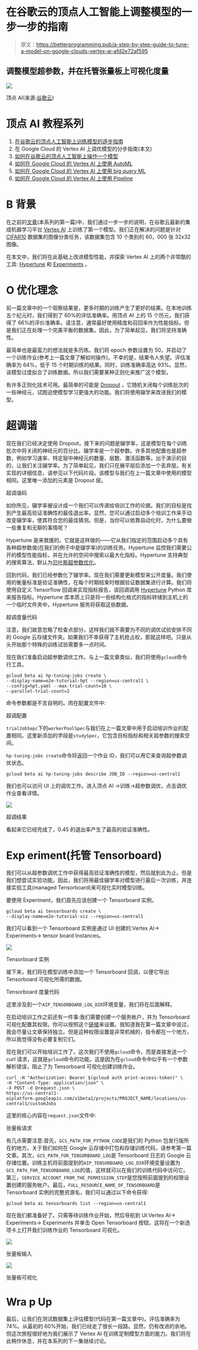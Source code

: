 # 在谷歌云的顶点人工智能上调整模型的一步一步的指南

> 原文：<https://betterprogramming.pub/a-step-by-step-guide-to-tune-a-model-on-google-clouds-vertex-ai-afd2e72af595>

## 调整模型超参数，并在托管张量板上可视化度量

![](img/7f24184c590a836fd8c2242d7b8f420d.png)

顶点 AI(来源:[谷歌云](https://cloud.google.com/vertex-ai))

# 顶点 AI 教程系列

1.  [在谷歌云的顶点人工智能上训练模型的逐步指南](/a-step-by-step-guide-to-train-a-model-on-google-clouds-vertex-ai-47faafae1330)
2.  在 Google Cloud 的 Vertex AI 上调优模型的分步指南(本文)
3.  [如何在谷歌云的顶点人工智能上操作一个模型](/how-to-operationalize-a-model-on-google-clouds-vertex-ai-53298b530703)
4.  [如何在 Google Cloud 的 Vertex AI 上使用 AutoML](/how-to-use-automl-on-google-clouds-vertex-ai-27f8778239ea)
5.  [如何在 Google Cloud 的 Vertex AI 上使用 big query ML](/how-to-use-bigquery-ml-on-google-clouds-vertex-ai-23b1ca0b635)
6.  [如何在 Google Cloud 的 Vertex AI 上使用 Pipeline](/how-to-use-pipeline-on-google-clouds-vertex-ai-863b429c811f)

# B **背景**

在之前的[文章](/a-step-by-step-guide-to-train-a-model-on-google-clouds-vertex-ai-47faafae1330)(本系列的第一篇)中，我们通过一步一步的说明，在谷歌云最新的集成机器学习平台 [Vertex AI](https://cloud.google.com/vertex-ai) 上训练了第一个模型。我们正在解决的问题是针对 [CIFAR10](https://www.tensorflow.org/datasets/catalog/cifar10) 数据集的图像分类任务，该数据集包含 10 个类别的 60，000 张 32x32 图像。

在本文中，我们将在此基础上改进模型性能，并探索 Vertex AI 上的两个非常酷的工具: [Hypertune](https://cloud.google.com/vertex-ai/docs/training/hyperparameter-tuning-overview) 和 [Experiments](https://cloud.google.com/vertex-ai/docs/experiments) 。

# O **优化理念**

前一篇文章中的一个观察结果是，更多时期的训练产生了更好的结果。在本地训练五个纪元时，我们得到了 60%的评估准确率。用顶点 AI 上的 15 个历元，我们获得了 66%的评价准确率。请注意，通常最好使用精度和召回率作为性能指标。但是我们正在处理一个完美平衡的数据集。因此，为了简单起见，我们将坚持准确性。

最简单也是最蛮力的想法就是多历练。我们将 epoch 参数设置为 50，并启动了一个训练作业(参考上一篇文章了解如何操作)。不幸的是，结果令人失望。评估准确率为 64%，低于 15 个时期训练的结果。同时，训练准确率高达 93%。显然，该模型过度拟合了训练数据。所以我们需要某种正则化来推广这个模型。

有许多正则化技术可用。最简单的可能是 [Dropout](https://www.tensorflow.org/api_docs/python/tf/keras/layers/Dropout) ，它随机关闭每个训练批次的一些神经元，试图迫使模型学习更强大的功能。我们将使用辍学来改进我们的模型。

# 超调谐

现在我们已经决定使用 Dropout，接下来的问题是辍学率，这是模型在每个训练批次中将关闭的神经元的百分比。辍学率是一个超参数。许多其他配置也是超参数，例如学习速率、特定层中神经元的数量、层数、激活函数等。出于演示的目的，让我们关注辍学率。为了简单起见，我们只在展平层后添加一个丢弃层。有关实现的详细信息，请参见以下代码片段。该模型与我们在上一篇文章中使用的模型相同。这里唯一添加的元素是 Dropout 层。

超调谐码

如你所见，辍学率被设计成一个我们可以传递给培训工作的论据。我们的目标是找到产生最高验证准确性的最佳退出率。显然，您可以通过启动多个培训工作来手动改变辍学率，使其符合您的最佳猜测。但是，当你可以依靠自动化时，为什么要做一些重复和无聊的事情呢？

Hypertune 是来救援的。它就是这样做的——它从我们指定的范围启动多个具有各种超参数值(在我们的例子中是辍学率)的训练任务。Hypertune 监控我们需要公开的模型性能指标，并在允许的空间中搜索以最大化指标。Hypertune 支持典型的搜索算法，默认为[贝叶斯超参数优化](https://en.wikipedia.org/wiki/Bayesian_optimization)。

回到代码，我们已经参数化了辍学率。现在我们需要更新模型来公开度量。我们使用的衡量标准是验证准确性，在每个时期结束时根据验证数据集进行计算。我们将使用自定义 Tensorflow 回调来实现指标报告，该回调调用 [Hypertune](https://github.com/GoogleCloudPlatform/cloudml-hypertune) Python 库来报告指标。Hypertune 库本质上只是将一些结构化格式的指标转储到主机上的一个临时文件夹中，Hypertune 服务将获取这些数据。

超调度量代码

注意，我们故意忽略了检查点部分，这样我们就不需要为不同的调优试验安排不同的 Google 云存储文件夹。如果我们不幸获得了主机抢占权，那就这样吧。只是从头开始那个特殊的训练试验需要多一点时间。

现在我们准备启动超参数调优工作。与上一篇文章类似，我们将使用`gcloud`命令行工具。

```
gcloud beta ai hp-tuning-jobs create \
--display-name=e2e-tutorial-hpt --region=us-central1 \
--config=hpt.yaml --max-trial-count=10 \
--parallel-trial-count=2
```

命令参数都是不言自明的。肉在配置文件中:

超调配置

`trialJobSepc`下的`workerPoolSpec`与我们在上一篇文章中用于启动培训作业的配置相同。这里新添加的字段是`studySpec`，它包含目标指标和相关超参数的搜索空间。

`hp-tuning-jobs create`命令将返回一个作业 ID，我们可以用它来查询超参数调优状态。

```
gcloud beta ai hp-tuning-jobs describe JOB_ID --region=us-central1
```

我们也可以访问 UI 上的调优工作。进入顶点 AI ->训练->超参数调优，点击调优作业查看详情。

![](img/80220a594dc619ece3dec3558f0fd113.png)

超调结果

看起来它已经完成了，0.45 的退出率产生了最高的验证准确性。

# Exp **eriment(托管 Tensorboard)**

我们可以从超参数调优工作中获得最高验证准确性的模型，然后就到此为止。但是我们想尝试实验功能。因此，我们将用最佳辍学率对模型进行最后一次训练，并连接实验工具(managed Tensorboard)来可视化实时模型训练。

要使用 Experiment，我们首先应该创建一个 Tensorboard 实例。

```
gcloud beta ai tensorboards create \
--display-name=e2e-tutorial-viz --region=us-central1
```

我们可以看到一个 Tensorboard 实例是通过 UI 创建的:Vertex AI-> Experiments-> tensor board Instances。

![](img/e80b8a3585eb4eafd9d2724a8541b58b.png)

Tensorboard 实例

接下来，我们将在模型训练中添加一个 Tensorboard 回调，以便它导出 Tensorboard 可视化所需的数据。

Tensorboard 度量代码

这里涉及到一个`AIP_TENSORBOARD_LOG_DIR`环境变量，我们将在后面解释。

在启动培训工作之前还有一件事:我们需要创建一个服务帐户，并为 Tensorboard 可视化配置其权限。你可以按照这个[链接](https://cloud.google.com/vertex-ai/docs/experiments/tensorboard-training#create_a_service_account_with_required_permissions)来设置。我知道我在第一篇文章中说过，我会尽量让文章保持独立。但是这种权限设置是非常机械的，指令都在一个地方，所以我觉得没有必要复制它们。

现在我们可以开始培训工作了。这次我们不使用`gcloud`命令，而是直接发送一个 curl 请求，这就是`gcloud`命令的功能。这是因为在`gcloud`命令中似乎有一个参数解析错误，阻止了为 Tensorboard 可视化创建训练作业。

```
curl -H "Authorization: Bearer $(gcloud auth print-access-token)" \
-H "Content-Type: application/json" \
-X POST -d @request.json \
https://us-central1-aiplatform.googleapis.com/v1beta1/projects/PROJECT_NAME/locations/us-central1/customJobs
```

这里的核心内容在`request.json`文件中:

张量板请求

有几点需要注意:首先，`GCS_PATH_FOR_PYTHON_CODE`是我们的 Python 包发行版所在的地方。关于我们如何在 Google 云存储中打包和存储训练代码，请参考第一篇文章。其次，`GCS_PATH_FOR_TENSORBOARD_LOG`是 Tensorboard 日志的 Google 云存储位置。训练主机将前面提到的`AIP_TENSORBOARD_LOG_DIR`环境变量设置为`GCS_PATH_FOR_TENSORBOARD_LOG`的值，这样就可以在我们的训练代码中访问它。第三，`SERVICE_ACCOUNT_FROM_THE_PERMISSION_STEP`是您按照前面提到的权限设置创建的服务帐户。最后，`FULL_RESOURCE_NAME_OF_TENSORBOARD`是 Tensorboard 实例的完整资源名，我们可以通过以下命令获得:

```
gcloud beta ai tensorboards list --region=us-central1
```

现在我们都准备好了。只需等待训练作业开始，然后导航到 UI:Vertex AI-> Experiments-> Experiments 并单击 Open Tensorboard 按钮，这将在一个新选项卡上打开我们训练作业的 Tensorboard 可视化。

![](img/58a02f276d52116a7db3f04dc2af8210.png)

张量板输入

![](img/625b42a503144d527e2b4ab751a0fb37.png)

张量板可视化

# **Wra** p Up

最后，让我们在测试数据集上评估模型(代码在第一篇文章中)。评估准确率为 74%。从最初的 60%开始，我们已经走了很长一段路。显然，仍有改进的余地。但这次旅程很好地为我们展示了 Vertex AI 在训练定制模型方面的能力。我们将在此稍作休息，并在本系列的下一集继续讨论。